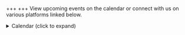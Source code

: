 +++
+++
View upcoming events on the calendar or connect with us on various platforms linked below.
<!--<span style="display: inline-block; visibility: hidden; height: 0; overflow: hidden">
The embedded iframe below won't expand to the full screen size of the device if there isn't any other content, so this is a long string to make sure there is plenty of width for the iframe to expand to on users devices.
</span>-->

<details class="mb-4" >
    <summary class="cursor-pointer text-lg font-semibold mb-2 dark:text-white">Calendar (click to expand)</summary>
    <div class="responsive-iframe-container">
      <iframe src="{{< param Author.calendarLink >}}&wkst=1&height=600&showPrint=0&mode=AGENDA&title&color=%23039be5" style="border-width:0" width="800" height="600" frameborder="0" scrolling="no"></iframe>
    </div>
</details>
